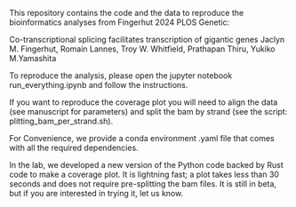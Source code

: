 This repository contains the code and the data to reproduce the bioinformatics analyses from Fingerhut 2024 PLOS Genetic:

Co-transcriptional splicing facilitates transcription of gigantic genes
Jaclyn M. Fingerhut, Romain Lannes, Troy W. Whitfield, Prathapan Thiru, Yukiko M.Yamashita

To reproduce the analysis, please open the jupyter notebook run_everything.ipynb and follow the instructions.

If you want to reproduce the coverage plot you will need to align the data (see manuscript for parameters) and split the bam by strand (see the script: plitting_bam_per_strand.sh).

For Convenience, we provide a conda environment .yaml file that comes with all the required dependencies.

In the lab, we developed a new version of the Python code backed by Rust code to make a coverage plot. It is lightning fast; a plot takes less than 30 seconds and does not require pre-splitting the bam files. It is still in beta, but if you are interested in trying it, let us know.




